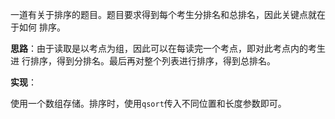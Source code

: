 <!--
2019-05-11 16:39
sorting
-->

一道有关于排序的题目。题目要求得到每个考生分排名和总排名，因此关键点就在于如何
排序。

**思路**：由于读取是以考点为组，因此可以在每读完一个考点，即对此考点内的考生进
行排序，得到分排名。最后再对整个列表进行排序，得到总排名。

**实现**：

使用一个数组存储。排序时，使用`qsort`传入不同位置和长度参数即可。
